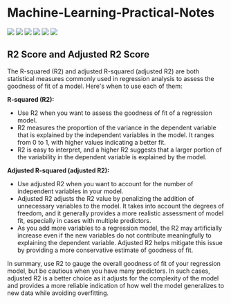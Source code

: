 # Machine-Learning-Practical-Notes

![](https://github.com/praj2408/Machine-Learning-Practical-Notes/blob/main/Notes/Concept%20Drift.jpg)
![](https://github.com/praj2408/Machine-Learning-Practical-Notes/blob/main/Notes/Data%20Drift.jpg)
![](https://github.com/praj2408/Machine-Learning-Practical-Notes/blob/main/Notes/MSE%20MAE.jpg)
![](https://github.com/praj2408/Machine-Learning-Practical-Notes/blob/main/Notes/RMSE.jpg)
![](https://github.com/praj2408/Machine-Learning-Practical-Notes/blob/main/Notes/R2%20Score.jpg)
![](https://github.com/praj2408/Machine-Learning-Practical-Notes/blob/main/Notes/Adjusted%20R2%20score.jpg)
## R2 Score and Adjusted R2 Score
The R-squared (R2) and adjusted R-squared (adjusted R2) are both statistical measures commonly used in regression analysis to assess the goodness of fit of a model. Here's when to use each of them:

**R-squared (R2):**

- Use R2 when you want to assess the goodness of fit of a regression model.
- R2 measures the proportion of the variance in the dependent variable that is explained by the independent variables in the model. It ranges from 0 to 1, with higher values indicating a better fit.
- R2 is easy to interpret, and a higher R2 suggests that a larger portion of the variability in the dependent variable is explained by the model.

**Adjusted R-squared (adjusted R2):**

- Use adjusted R2 when you want to account for the number of independent variables in your model.
- Adjusted R2 adjusts the R2 value by penalizing the addition of unnecessary variables to the model. It takes into account the degrees of freedom, and it generally provides a more realistic assessment of model fit, especially in cases with multiple predictors.
- As you add more variables to a regression model, the R2 may artificially increase even if the new variables do not contribute meaningfully to explaining the dependent variable. Adjusted R2 helps mitigate this issue by providing a more conservative estimate of goodness of fit.

In summary, use R2 to gauge the overall goodness of fit of your regression model, but be cautious when you have many predictors. In such cases, adjusted R2 is a better choice as it adjusts for the complexity of the model and provides a more reliable indication of how well the model generalizes to new data while avoiding overfitting.


